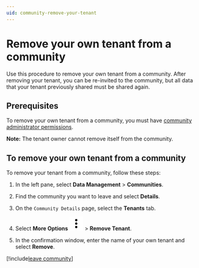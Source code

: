 ```yaml
---
uid: community-remove-your-tenant
---
```


# Remove your own tenant from a community

Use this procedure to remove your own tenant from a community. After removing your tenant, you can be re-invited to the community, but all data that your tenant previously shared must be shared again. 

## Prerequisites

To remove your own tenant from a community, you must have [community administrator permissions](xref:ccRoles#community-administrators-preview).

**Note:** The tenant owner cannot remove itself from the community.

## To remove your own tenant from a community

To remove your tenant from a community, follow these steps:

1. In the left pane, select **Data Management** > **Communities**.

1. Find the community you want to leave and select **Details**.

1. On the `Community Details` page, select the **Tenants** tab.

1. Select **More Options** ![More Options](../_icons/dots-vertical.svg) > **Remove Tenant**.

1. In the confirmation window, enter the name of your own tenant and select **Remove**.

[!include[leave community](../_includes/leave-community.md)]